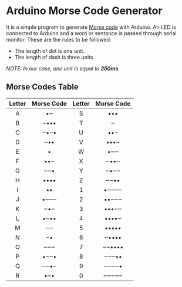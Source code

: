 # Arduino Morse Code Generator
It is a simple program to generate [Morse code](https://en.wikipedia.org/wiki/Morse_code "Morse code on Wikipedia") with Arduino. An LED is connected to Arduino and a word or sentance is passed through serial monitor. These are the rules to be followed:

* The length of dot is one unit.
* The length of dash is three units.

_NOTE: In our case, one unit is equal to **250ms**._


## Morse Codes Table
Letter|Morse Code|Letter|Morse Code
:---:|:---:|:---:|:---:
A|•‒|S|•••
B|‒•••|T|‒
C|‒•‒•|U|••‒
D|‒••|V|•••‒
E|•|W|•‒‒
F|••‒|X|‒••‒
G|‒‒•|Y|‒•‒‒
H|••••|Z|‒‒••
I|••|1|•‒‒‒‒
J|•‒‒‒|2|••‒‒‒
K|‒•‒|3|•••‒‒
L|•‒••|4|••••‒
M|‒‒|5|•••••
N|‒•|6|‒••••
O|‒‒‒|7|‒‒••••
P|•‒‒•|8|‒‒‒••
Q|‒‒•‒|9|‒‒‒‒•
R|•‒•|0|‒‒‒‒‒
